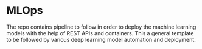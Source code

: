 # MLOps
The repo contains pipeline to follow in order to deploy the machine learning models with the help of REST APIs and containers. This a general template to be followed by various deep learning model automation and deployment.
